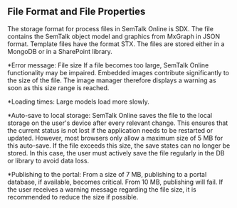 ## File Format and File Properties
The storage format for process files in SemTalk Online is SDX. The file contains the SemTalk object model and graphics from MxGraph in JSON format. Template files have the format STX.
The files are stored either in a MongoDB or in a SharePoint library.

*Error message: File size
If a file becomes too large, SemTalk Online functionality may be impaired. Embedded images contribute significantly to the size of the file. 
The image manager therefore displays a warning as soon as this size range is reached.

*Loading times: Large models load more slowly.

*Auto-save to local storage: 
SemTalk Online saves the file to the local storage on the user's device after every relevant change. This ensures that the current status is not lost if the application needs to be restarted or updated. However, most browsers only allow a maximum size of 5 MB for this auto-save. 
If the file exceeds this size, the save states can no longer be stored. In this case, the user must actively save the file regularly in the DB or library to avoid data loss.

*Publishing to the portal: From a size of 7 MB, publishing to a portal database, if available, becomes critical. From 10 MB, publishing will fail.
If the user receives a warning message regarding the file size, it is recommended to reduce the size if possible.